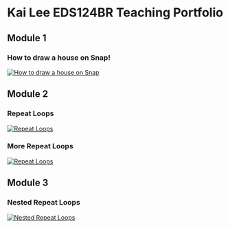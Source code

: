 # Kai Lee EDS124BR Teaching Portfolio 

## Module 1
### How to draw a house on Snap!
[![How to draw a house on Snap](https://img.youtube.com/vi/bER7YnFPYQM/0.jpg)](https://www.youtube.com/watch?v=bER7YnFPYQM)


## Module 2
### Repeat Loops
[![Repeat Loops](https://img.youtube.com/vi/64WwCHb327c/0.jpg)](https://www.youtube.com/watch?v=64WwCHb327c)

### More Repeat Loops
[![Repeat Loops](https://img.youtube.com/vi/dSTAkM76Ewc/0.jpg)](https://www.youtube.com/watch?v=dSTAkM76Ewc)


## Module 3
### Nested Repeat Loops
[![Nested Repeat Loops](https://img.youtube.com/vi/XRxk_vTA0p8/0.jpg)](https://www.youtube.com/watch?v=XRxk_vTA0p8)
